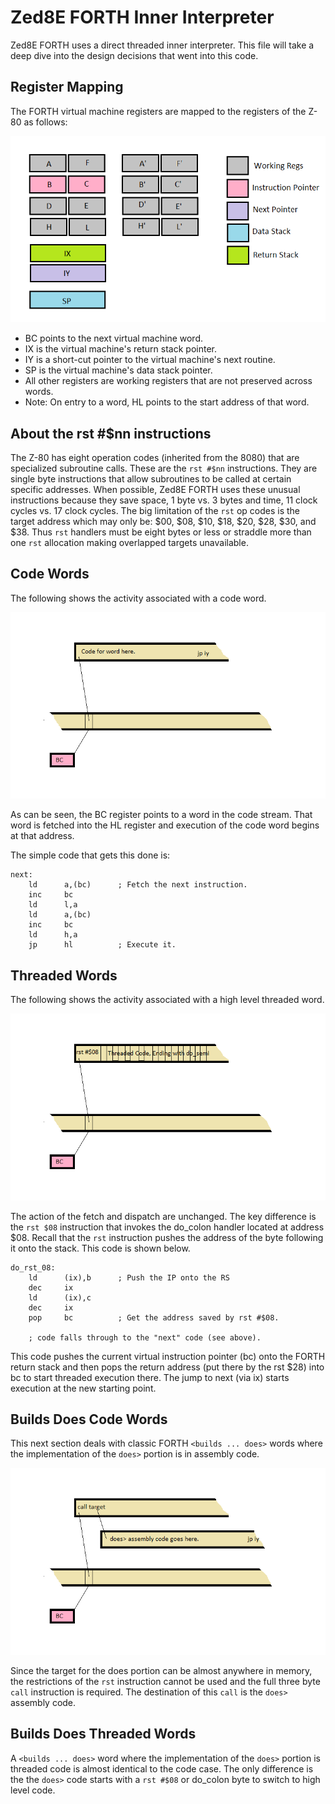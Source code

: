 # Zed8E FORTH Inner Interpreter

Zed8E FORTH uses a direct threaded inner interpreter. This file will take
a deep dive into the design decisions that went into this code.

## Register Mapping

The FORTH virtual machine registers are mapped to the registers of the
Z-80 as follows:

![Register Mapping](./Images/Registers.png)

* BC points to the next virtual machine word.
* IX is the virtual machine's return stack pointer.
* IY is a short-cut pointer to the virtual machine's next routine.
* SP is the virtual machine's data stack pointer.
* All other registers are working registers that are not preserved
across words.
* Note: On entry to a word, HL points to the start address of that word.

## About the rst #$nn instructions

The Z-80 has eight operation codes (inherited from the 8080) that are
specialized subroutine calls. These are the `rst #$nn` instructions. They
are single byte instructions that allow subroutines to be called at
certain specific addresses. When possible, Zed8E FORTH uses these
unusual instructions because they save space, 1 byte vs. 3 bytes and time,
11 clock cycles vs. 17 clock cycles. The big limitation of the `rst` op
codes is the target address which may only be: $00, $08, $10, $18, $20,
$28, $30, and $38. Thus `rst` handlers must be eight bytes or less or
straddle more than one `rst` allocation making overlapped targets
unavailable.

## Code Words

The following shows the activity associated with a code word.

![Code Word](./Images/code_word4.png)

As can be seen, the BC register points to a word in the code stream. That
word is fetched into the HL register and execution of the code word
begins at that address.

The simple code that gets this done is:

```
next:
    ld      a,(bc)      ; Fetch the next instruction.
    inc     bc
    ld      l,a
    ld      a,(bc)
    inc     bc
    ld      h,a
    jp      hl          ; Execute it.
```

## Threaded Words

The following shows the activity associated with a high level threaded word.

![Code Word](./Images/threaded_word2.png)

The action of the fetch and dispatch are unchanged. The key difference
is the `rst $08` instruction that invokes the do_colon handler located at
address $08. Recall that the `rst` instruction pushes the address of the
byte following it onto the stack. This code is shown below.

```
do_rst_08:
    ld      (ix),b      ; Push the IP onto the RS
    dec     ix
    ld      (ix),c
    dec     ix
    pop     bc          ; Get the address saved by rst #$08.

    ; code falls through to the "next" code (see above).
```

This code pushes the current virtual instruction pointer (bc) onto the FORTH
return stack and then pops the return address (put there by the rst $28)
into bc to start threaded execution there. The jump to next (via ix) starts
execution at the new starting point.

## Builds Does Code Words

This next section deals with classic FORTH `<builds ... does>` words where
the implementation of the `does>` portion is in assembly code.

![Builds Does Code Word](./Images/builds_does.png)

Since the target for the does portion can be almost anywhere in memory,
the restrictions of the `rst` instruction cannot be used and the full
three byte `call` instruction is required. The destination of this `call`
is the `does>` assembly code.

## Builds Does Threaded Words

A `<builds ... does>` word where the implementation of the `does>` 
portion is threaded code is almost identical to the code case. The only
difference is the the `does>` code starts with a `rst #$08` or do_colon
byte to switch to high level code.

